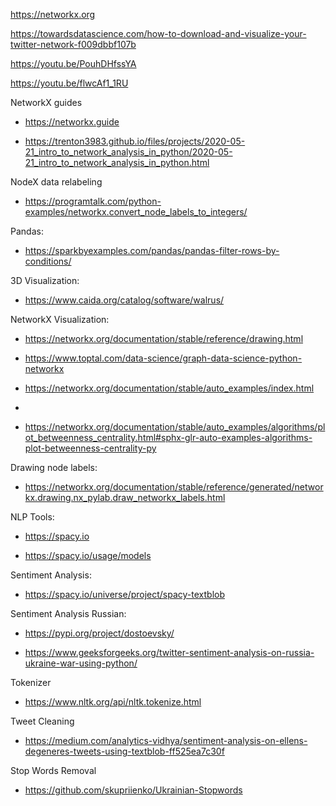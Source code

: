https://networkx.org

https://towardsdatascience.com/how-to-download-and-visualize-your-twitter-network-f009dbbf107b


https://youtu.be/PouhDHfssYA


https://youtu.be/flwcAf1_1RU


NetworkX guides 

- https://networkx.guide

- https://trenton3983.github.io/files/projects/2020-05-21_intro_to_network_analysis_in_python/2020-05-21_intro_to_network_analysis_in_python.html

NodeX data relabeling

- https://programtalk.com/python-examples/networkx.convert_node_labels_to_integers/

Pandas:

- https://sparkbyexamples.com/pandas/pandas-filter-rows-by-conditions/

3D Visualization:

- https://www.caida.org/catalog/software/walrus/

NetworkX Visualization:

- https://networkx.org/documentation/stable/reference/drawing.html

- https://www.toptal.com/data-science/graph-data-science-python-networkx

- https://networkx.org/documentation/stable/auto_examples/index.html
- 
- https://networkx.org/documentation/stable/auto_examples/algorithms/plot_betweenness_centrality.html#sphx-glr-auto-examples-algorithms-plot-betweenness-centrality-py

Drawing node labels:

- https://networkx.org/documentation/stable/reference/generated/networkx.drawing.nx_pylab.draw_networkx_labels.html

NLP Tools:

- https://spacy.io

- https://spacy.io/usage/models

Sentiment Analysis:

- https://spacy.io/universe/project/spacy-textblob

Sentiment Analysis Russian:

- https://pypi.org/project/dostoevsky/

- https://www.geeksforgeeks.org/twitter-sentiment-analysis-on-russia-ukraine-war-using-python/

Tokenizer 

- https://www.nltk.org/api/nltk.tokenize.html

Tweet Cleaning 

- https://medium.com/analytics-vidhya/sentiment-analysis-on-ellens-degeneres-tweets-using-textblob-ff525ea7c30f

Stop Words Removal 

- https://github.com/skupriienko/Ukrainian-Stopwords




